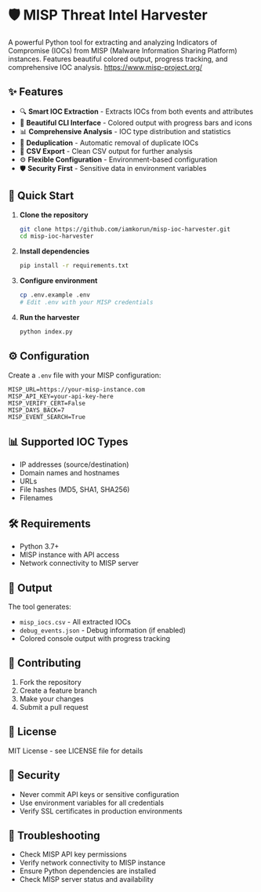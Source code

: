 # 🛡️ MISP Threat Intel Harvester

A powerful Python tool for extracting and analyzing Indicators of Compromise (IOCs) from MISP (Malware Information Sharing Platform) instances. Features beautiful colored output, progress tracking, and comprehensive IOC analysis.
https://www.misp-project.org/

## ✨ Features

- 🔍 **Smart IOC Extraction** - Extracts IOCs from both events and attributes
- 🎨 **Beautiful CLI Interface** - Colored output with progress bars and icons
- 📊 **Comprehensive Analysis** - IOC type distribution and statistics
- 🔄 **Deduplication** - Automatic removal of duplicate IOCs
- 💾 **CSV Export** - Clean CSV output for further analysis
- ⚙️ **Flexible Configuration** - Environment-based configuration
- 🛡️ **Security First** - Sensitive data in environment variables

## 🚀 Quick Start

1. **Clone the repository**
   ```bash
   git clone https://github.com/iamkorun/misp-ioc-harvester.git
   cd misp-ioc-harvester
   ```

2. **Install dependencies**
   ```bash
   pip install -r requirements.txt
   ```

3. **Configure environment**
   ```bash
   cp .env.example .env
   # Edit .env with your MISP credentials
   ```

4. **Run the harvester**
   ```bash
   python index.py
   ```

## ⚙️ Configuration

Create a `.env` file with your MISP configuration:

```env
MISP_URL=https://your-misp-instance.com
MISP_API_KEY=your-api-key-here
MISP_VERIFY_CERT=False
MISP_DAYS_BACK=7
MISP_EVENT_SEARCH=True
```

## 📊 Supported IOC Types

- IP addresses (source/destination)
- Domain names and hostnames
- URLs
- File hashes (MD5, SHA1, SHA256)
- Filenames

## 🛠️ Requirements

- Python 3.7+
- MISP instance with API access
- Network connectivity to MISP server

## 📄 Output

The tool generates:
- `misp_iocs.csv` - All extracted IOCs
- `debug_events.json` - Debug information (if enabled)
- Colored console output with progress tracking

## 🤝 Contributing

1. Fork the repository
2. Create a feature branch
3. Make your changes
4. Submit a pull request

## 📝 License

MIT License - see LICENSE file for details

## 🔐 Security

- Never commit API keys or sensitive configuration
- Use environment variables for all credentials
- Verify SSL certificates in production environments

## 🐛 Troubleshooting

- Check MISP API key permissions
- Verify network connectivity to MISP instance
- Ensure Python dependencies are installed
- Check MISP server status and availability

